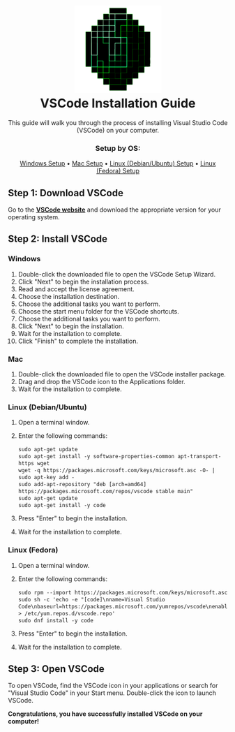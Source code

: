 <h1 align="center">
  <br>
  <a href="http://www.amitmerchant.com/electron-markdownify"><img src="../../md/Images/JadeClient-Banner.png" alt="Jade Client" width="200" height="200"></a>
  <br> VSCode Installation Guide <br>
</h1>

<p align="center"> This guide will walk you through the process of installing Visual Studio Code (VSCode) on your computer.</p>

<h3 align="center">Setup by OS:</h3>
<p align="center">
  <a href="#windows">Windows Setup</a> •
  <a href="#mac">Mac Setup</a> •
  <a href="#linux-debianubuntu">Linux (Debian/Ubuntu) Setup</a> •
  <a href="#linux-fedora">Linux (Fedora) Setup</a>
</p>

## Step 1: Download VSCode

Go to the **[VSCode website](https://code.visualstudio.com/download)** and download the appropriate version for your operating system.

## Step 2: Install VSCode

### Windows

1. Double-click the downloaded file to open the VSCode Setup Wizard.
2. Click "Next" to begin the installation process.
3. Read and accept the license agreement.
4. Choose the installation destination.
5. Choose the additional tasks you want to perform.
6. Choose the start menu folder for the VSCode shortcuts.
7. Choose the additional tasks you want to perform.
8. Click "Next" to begin the installation.
9. Wait for the installation to complete.
10. Click "Finish" to complete the installation.

### Mac

1. Double-click the downloaded file to open the VSCode installer package.
2. Drag and drop the VSCode icon to the Applications folder.
3. Wait for the installation to complete.

### Linux (Debian/Ubuntu)

1. Open a terminal window.
2. Enter the following commands:

    ```console
    sudo apt-get update
    sudo apt-get install -y software-properties-common apt-transport-https wget
    wget -q https://packages.microsoft.com/keys/microsoft.asc -O- | sudo apt-key add -
    sudo add-apt-repository "deb [arch=amd64] https://packages.microsoft.com/repos/vscode stable main"
    sudo apt-get update
    sudo apt-get install -y code
    ```

3. Press "Enter" to begin the installation.
4. Wait for the installation to complete.

### Linux (Fedora)

1. Open a terminal window.
2. Enter the following commands:

    ```console
    sudo rpm --import https://packages.microsoft.com/keys/microsoft.asc
    sudo sh -c 'echo -e "[code]\nname=Visual Studio Code\nbaseurl=https://packages.microsoft.com/yumrepos/vscode\nenabled=1\ngpgcheck=1\ngpgkey=https://packages.microsoft.com/keys/microsoft.asc" > /etc/yum.repos.d/vscode.repo'
    sudo dnf install -y code
    ```

3. Press "Enter" to begin the installation.
4. Wait for the installation to complete.

## Step 3: Open VSCode

To open VSCode, find the VSCode icon in your applications or search for "Visual Studio Code" in your Start menu. Double-click the icon to launch VSCode.

**Congratulations, you have successfully installed VSCode on your computer!**
